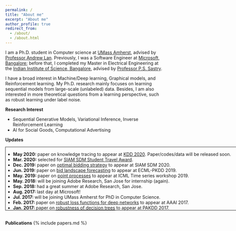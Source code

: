 ```yaml
---
permalink: /
title: "About me"
excerpt: "About me"
author_profile: true
redirect_from: 
  - /about/
  - /about.html
---
```

I am a Ph.D. student in Computer science at [UMass Amherst](https://www.cics.umass.edu/), advised by [Professor Andrew Lan](https://people.umass.edu/~andrewlan/). Previously, I was a Software Engineer at [Microsoft, Bangalore](https://www.microsoft.com/en-in/msidc/bangalore-campus.aspx); before that, I completed my Master in Electrical Engineering at the [Indian Institute of Science, Bangalore](http://www.ee.iisc.ac.in/), advised by [Professor P.S. Sastry](http://www.ee.iisc.ac.in/faculty/sastry/).

I have a broad interest in Machine/Deep learning, Graphical models, and Reinforcement learning. My Ph.D. research mainly focuses on learning sequential models from large-scale (unlabeled) data. Besides, I am also interested in more theoretical questions from a learning perspective, such as robust learning under label noise.

**Research Interest**
  * Sequential Generative Models, Variational Inference, Inverse Reinforcement Learning
  * AI for Social Goods, Computational Advertising

**Updates**
<div class="posts-wrapper">
    <div class="post" style="width:800px;height:200px;border:1px solid;overflow:auto">
        <ul class="news">
            <li><strong>May 2020: </strong>paper on knowledge tracing to appear at <a href="https://www.kdd.org/kdd2020/">KDD 2020</a>. Paper/codes/data will be released soon.
            </li>
            <li><strong>Mar. 2020: </strong>selected for <a href="https://www.siam.org/conferences/cm/lodging-and-support/travel-support/sdm20-travel-support">SIAM SDM Student Travel Award</a>.
            </li>
            <li><strong>Dec. 2019: </strong>paper on <a href="https://arxiv.org/pdf/2004.00100">optimal bidding strategy</a> to appear at SIAM SDM 2020.
            </li>
            <li><strong>Jun. 2019: </strong>paper on <a href="https://arxiv.org/pdf/2001.06587">bid landscape forecasting</a> to appear at ECML-PKDD 2019.
            </li>
            <li><strong>May. 2019: </strong>paper on <a href="https://pdfs.semanticscholar.org/cdbe/99c87f0e94e363acba70b015360ec7d63521.pdf">point processes</a> to appear at ICML Time series workshop 2019.
            </li>
            <li><strong>May. 2018: </strong> will be joining Adobe Research, San Jose for internship (again).
            </li>
            <li><strong>Sep. 2018: </strong> had a great summer at Adobe Research, San Jose.
            </li>
            <li><strong>Aug. 2017: </strong> last day at Microsoft!
            </li>
            <li><strong>Jul. 2017: </strong> will be joining UMass Amherst for PhD in Computer Science.
            </li>
            <li><strong>Feb. 2017: </strong>paper on <a href="http://www.aaai.org/ocs/index.php/AAAI/AAAI17/paper/download/14759/14355">robust loss functions for deep networks</a> to appear at AAAI 2017.
            </li>
            <li><strong>Jan. 2017: </strong>paper on <a href="https://arxiv.org/pdf/1605.06296.pdf">robustness of decision trees</a> to appear at PAKDD 2017.
            </li>
        </ul>
    </div>
</div>
<br/>

**Publications**
{% include papers.md %}